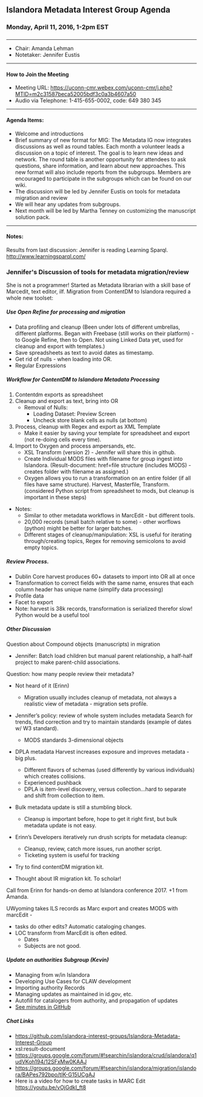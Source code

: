 ## Islandora Metadata Interest Group Agenda
### Monday, April 11, 2016, 1-2pm EST
### 
---
* Chair: Amanda Lehman
* Notetaker:  Jennifer Eustis

---

#### How to Join the Meeting  
* Meeting URL: https://uconn-cmr.webex.com/uconn-cmr/j.php?MTID=m2c31587beca52005bdf3c0a3b4607a50
* Audio via Telephone: 1-415-655-0002, code: 649 380 345

---

#### Agenda Items:
* Welcome and introductions
* Brief summary of new format for MIG: The Metadata IG now integrates discussions as well as round tables. Each month a volunteer leads a discussion on a topic of interest. The goal is to learn new ideas and network. The round table is another opportunity for attendees to ask questions, share information, and learn about new approaches. This new format will also include reports from the subgroups. Members are encouraged to participate in the subgroups which can be found on our wiki.
* The discussion will be led by Jennifer Eustis on tools for metadata migration and review 
* We will hear any updates from subgroups.
* Next month will be led by Martha Tenney on customizing the manuscript solution pack.

---
#### Notes:

Results from last discussion: Jennifer is reading Learning Sparql. http://www.learningsparql.com/ 

### Jennifer's Discussion of tools for metadata migration/review

She is not a programmer! Started as Metadata librarian with a skill base of Marcedit, text editor, ilf.
Migration from ContentDM to Islandora required a whole new toolset:
##### Use Open Refine for processing and migration
* Data profiling and cleanup
(Been under lots of different umbrellas, different platforms.  Began with Freebase (still works on their platform) - to Google Refine, then to Open. 
Not using Linked Data yet, used for cleanup and export with templates.)
* Save spreadsheets as text to avoid dates as timestamp.
* Get rid of nulls - when loading into OR.
* Regular Expressions
##### Workflow for ContentDM to Islandora Metadata Processing
1.  Contentdm exports as spreadsheet
2.  Cleanup and export as text, bring into OR
    - Removal of Nulls:
        - Loading Dataset: Preview Screen
        - Uncheck store blank cells as nulls (at bottom)
3.  Process, cleanup with Regex and export as XML Template 
    - Make it easier by saving your template for spreadsheet and export (not re-doing cells every time).
4.  Import to Oxygen and process ampersands, etc.
    - XSL Transform (version 2) - Jennifer will share this in github.
    - Create Individual MODS files with filename for group ingest into Islandora.
(Result-document: href=file structure (includes MODS) - creates folder with filename as assigned.)
    - Oxygen allows you to run a transformation on an entire folder (if all files have same structure).
Harvest, Masterfile, Transform.
(considered Python script from spreadsheet to mods, but cleanup is important in these steps)

* Notes: 
    - Similar to other metadata workflows in MarcEdit - but different tools.
    - 20,000 records (small batch relative to some) - other worflows (python) might be better for larger batches.
    - Different stages of cleanup/manipulation: XSL is useful for iterating through/creating topics, Regex for removing semicolons to avoid empty topics.

##### Review Process.
* Dublin Core harvest produces 60+ datasets to import into OR all at once
* Transformation to correct fields with the same name, ensures that each column header has unique name (simplify data processing)
* Profile data
* Facet to export
* Note: harvest is 38k records, transformation is serialized therefor slow! 
Python would be a useful tool

##### Other Discussion
Question about Compound objects (manuscripts) in migration
* Jennifer: Batch load children but manual parent relationship, a half-half project to make parent-child associations. 

Question: how many people review their metadata?
* Not heard of it (Erinn)
    - Migration usually includes cleanup of metadata, not always a realistic view of metadata - migration sets profile.  
* Jennifer’s policy: review of whole system includes metadata
Search for trends, find correction and try to maintain standards (example of dates w/ W3 standard).
    - MODS standards 3-dimensional objects
* DPLA metadata Harvest increases exposure and improves metadata - big plus.
    - Different flavors of schemas (used differently by various individuals) which creates collisions.
    - Experienced pushback
    - DPLA is item-level discovery, versus collection...hard to separate and shift from collection to item. 
* Bulk metadata update is still a stumbling block. 
   - Cleanup is important before, hope to get it right first, but bulk metadata update is not easy.
* Erinn’s Developers iteratively run drush scripts for metadata cleanup:
    - Cleanup, review, catch more issues, run another script.
    - Ticketing system is useful for tracking

* Try to find contentDM migration kit.
* Thought about IR migration kit. To scholar!

Call from Erinn for hands-on demo at Islandora conference 2017.
    +1 from Amanda.

UWyoming takes ILS records as Marc export and creates MODS with marcEdit - 
- tasks do other edits? Automatic cataloging changes.
- LOC transform from MarcEdit is often edited.
    - Dates
    - Subjects are not good.

##### Update on authorities Subgroup (Kevin)
* Managing from w/in Islandora
* Developing Use Cases for CLAW development
* Importing authority Records
* Managing updates as maintained in id.gov, etc.
* Autofill for catalogers from authority, and propagation of updates
* [See minutes in GitHub](https://github.com/islandora-interest-groups/Islandora-Metadata-Interest-Group/blob/main/Authorities-Subgroup/Meetings/Agenda_20160405.md)

##### Chat Links
* https://github.com/islandora-interest-groups/Islandora-Metadata-Interest-Group
* xsl:result-document
* https://groups.google.com/forum/#!searchin/islandora/crud/islandora/q1udVKoh194/12SFxMw0KAAJ
* https://groups.google.com/forum/#!searchin/islandora/migration/islandora/BAPes792bpo/tIK-G15UCgAJ
* Here is a video for how to create tasks in MARC Edit <https://youtu.be/vOjGdkI_ft8>
